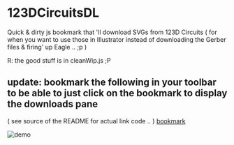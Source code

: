 # 123DCircuitsDL
Quick &amp; dirty js bookmark that 'll download SVGs from 123D Circuits ( for when you want to use those in Illustrator instead of downloading the Gerber files &amp; firing' up Eagle .. ;p )

R: the good stuff is in cleanWip.js ;P

## update: bookmark the following in your toolbar to be able to just click on the bookmark to display the downloads pane
( see source of the README for actual link code .. )
<a id="bookmark" href="!function(){function e(e){window.toZip.push(e),console.log(&quot;viewTypes to be zipped: &quot;+window.toZip)}function t(e){for(var t=0;t&amp;lt;window.toZip.length;t++)if(window.toZip[t]===e){window.toZip.splice(t,1);break}console.log(&quot;viewTypes to be zipped: &quot;+window.toZip)}function i(e){for(var t=0;t&amp;lt;d.length;t++)if(d[t][0]+&quot;_&quot;+d[t][3]===e)return d[t]}function n(e){var t=i(e);if(&quot;csv&quot;===t[3]){var n=new Blob([t[2]],{type:&quot;text/plain;charset=utf-8&quot;});saveAs(n,t[0]+&quot;.&quot;+t[3])}else if(&quot;html&quot;===t[3]){var n=new Blob([t[2]],{type:&quot;text/html;charset=utf-8&quot;});saveAs(n,t[0]+&quot;.&quot;+t[3])}else if(&quot;svg&quot;===t[3]){var o='&amp;lt;?xml version=&quot;1.0&quot; standalone=&quot;no&quot;?&amp;gt;&amp;lt;!DOCTYPE svg PUBLIC &quot;-//W3C//DTD SVG 1.1//EN&quot; &quot;http://www.w3.org/Graphics/SVG/1.1/DTD/svg11.dtd&quot;&amp;gt;',l=(new XMLSerializer).serializeToString(t[2]),n=new Blob([o+l],{type:&quot;image/svg+xml;charset=utf-8&quot;});saveAs(n,t[0]+&quot;.&quot;+t[3])}}function o(){document.querySelector(&quot;#dlPopup&quot;).querySelectorAll('input[type=&quot;checkbox&quot;]');[].forEach(function(e){e.click()}),console.log(&quot;showiiing-yum ( not chewing gum ! )&quot;)}function l(e){o(),x.style.right=&quot;0px&quot;}var r=document.createElement(&quot;script&quot;);r.src=&quot;https://cdn.rawgit.com/eligrey/FileSaver.js/master/FileSaver.js&quot;,document.body.appendChild(r);var s=document.createElement(&quot;script&quot;);s.src=&quot;https://cdn.rawgit.com/Stuk/jszip/master/dist/jszip.min.js&quot;,document.body.appendChild(s);var a=document.querySelector(&quot;.js-circuit-menu-title&quot;).textContent||document.querySelector(&quot;.vertical-spacing--title&quot;).textContent.substr(0,document.querySelector(&quot;.vertical-spacing--title&quot;).textContent.indexOf(&quot;|&quot;)-3),c=document.querySelectorAll(&quot;div.sitemenu__right__item--editor&quot;),p=c[1].querySelectorAll(&quot;a&quot;),d=[];[].forEach.call(p,function(e){&quot;bom&quot;!==e.href.substr(e.href.indexOf(&quot;#&quot;)+1)&amp;amp;&amp;amp;d.push([e.href.substr(e.href.indexOf(&quot;#&quot;)+1),e.querySelector(&quot;svg&quot;),document.querySelector(e.href.substr(e.href.indexOf(&quot;#&quot;))+&quot;Tab&quot;).querySelector(&quot;svg&quot;),&quot;svg&quot;])});var u=document.querySelector('a[href=&quot;#bom&quot;]');u.click();var h=document.querySelector(&quot;table.bom__table&quot;),g=h.innerText.replace(/\s{8}/g,&quot;	&quot;).replace(/\s{3,}/g,&quot;\n&quot;).replace(/\t{1,}/g,&quot;,&quot;);g.replace(/,\n/g,',&quot;&quot;\n'),g.endsWith(&quot;,&quot;)&amp;amp;&amp;amp;(g+='&quot;&quot;\n'),d.push([u.href.substr(u.href.indexOf(&quot;#&quot;)+1),u.querySelector(&quot;svg&quot;),(new XMLSerializer).serializeToString(h),&quot;html&quot;],[u.href.substr(u.href.indexOf(&quot;#&quot;)+1),u.querySelector(&quot;svg&quot;),a+&quot; - Bill Of Materials\n&quot;+g,&quot;csv&quot;]);var m=document.createElement(&quot;ul&quot;);m.style.paddingLeft=&quot;0px&quot;,d.forEach(function(i){var o=document.createElement(&quot;li&quot;);o.className=&quot;circuit-view&quot;,o.setAttribute(&quot;data-viewType&quot;,i[0]),o.setAttribute(&quot;data-viewExt&quot;,i[3]),o.style.display=&quot;block&quot;,o.style.height=&quot;50px&quot;;var l=document.createElement(&quot;input&quot;);l.type=&quot;checkbox&quot;,l.id=i[0],l.style[&quot;float&quot;]=&quot;left&quot;,l.style.marginTop=&quot;2.5px&quot;,l.style.marginRight=&quot;10px&quot;,l.style.width=l.style.height=&quot;50px&quot;,l.style.marginTop=&quot;0px&quot;,l.style.opacity=&quot;0&quot;,l.style.cursor=&quot;pointer&quot;,l.onchange=function(){console.log(&quot;CHECKBOX CHANGE HAPPENED !&quot;),this.checked?(e(this.parentElement.getAttribute(&quot;data-viewType&quot;)+&quot;_&quot;+this.parentElement.getAttribute(&quot;data-viewExt&quot;)),this.nextSibling.innerHTML=&quot;&amp;amp;#10003;&quot;,this.nextSibling.style.color=&quot;#0696D7&quot;,this.nextSibling.nextSibling.style.color=&quot;#0696D7&quot;):(t(this.parentElement.getAttribute(&quot;data-viewType&quot;)+&quot;_&quot;+this.parentElement.getAttribute(&quot;data-viewExt&quot;)),this.nextSibling.innerHTML=&quot;&amp;amp;#9675;&quot;,this.nextSibling.style.color=&quot;#C5CFD9&quot;,this.nextSibling.nextSibling.style.color=&quot;#C5CFD9&quot;)};var r=document.createElement(&quot;div&quot;);r.style.pointerEvents=&quot;none&quot;,r.className=&quot;sitemenu__view_switch sitemenu__svg_block_btn&quot;,r.style[&quot;float&quot;]=&quot;left&quot;,r.style.marginLeft=&quot;-62px&quot;,r.innerHTML=&quot;&amp;amp;#9675;&quot;,r.style.color=&quot;rgb(197, 207, 217);&quot;,r.style.fontSize=&quot;30px&quot;,r.style.textAlign=&quot;center&quot;,r.style.lineHeight=&quot;50px&quot;,r.onmouseenter=function(){this.setAttribute(&quot;data-glyph&quot;,this.innerHTML),this.innerHTML=&quot;&amp;amp;#10003;&quot;,console.log(&quot;iconDiv mouse enter happened !&quot;)},r.onmouseleave=function(){this.innerHTML=this.getAttribute(&quot;data-glyph&quot;),console.log(&quot;iconDiv mouse leave happened !&quot;)};var s=document.createElement(&quot;a&quot;);s.textContent=i[0],&quot;bom&quot;===i[0]?s.textContent=i[0]+&quot; (.&quot;+i[3]+&quot;)&quot;:s.textContent=i[0],s.style.display=&quot;block&quot;,s.style.lineHeight=&quot;50px&quot;,s.style.fontSize=&quot;20px&quot;,s.onclick=function(){console.log(this.parentElement.getAttribute(&quot;data-viewType&quot;)+&quot; to be savedAs !&quot;),n(this.parentElement.getAttribute(&quot;data-viewType&quot;)+&quot;_&quot;+this.parentElement.getAttribute(&quot;data-viewExt&quot;))},s.onmouseover=function(){this.setAttribute(&quot;data-color&quot;,this.style.color),this.style.color=&quot;#0696D7&quot;,console.log(&quot;dlLink mouse over happened !&quot;)},s.onmouseout=function(){this.style.color=this.getAttribute(&quot;data-color&quot;),console.log(&quot;dlLink mouse out happened !&quot;)},o.appendChild(l),o.appendChild(r),o.appendChild(s),m.appendChild(o)});var y=document.createElement(&quot;h4&quot;);y.textContent=&quot;Export options&quot;,y.style.fontFamily='&quot;Roboto&quot;,sans-serif',y.style.fontWeight=&quot;500&quot;,y.style.paddingTop=&quot;18px&quot;,y.style.textAlign=&quot;center&quot;;var v=document.createElement(&quot;a&quot;);v.textContent=a.replace(/ /g,&quot;_&quot;)+&quot;.zip&quot;,v.style.textOverflow=&quot;ellipsis&quot;;var f=document.createElement(&quot;p&quot;);f.innerHTML=&quot;click to download,&amp;lt;br&amp;gt; tick to add to .zip&quot;,f.style.textAlign=&quot;center&quot;,f.style.fontSize=&quot;15px&quot;;var x=document.createElement(&quot;div&quot;);x.id=&quot;dlPopup&quot;,x.appendChild(y),x.appendChild(f),x.appendChild(m),x.appendChild(v),x.style.zIndex=1e3,x.style.position=&quot;absolute&quot;,x.style.backgroundColor=&quot;white&quot;,x.style.right=&quot;0px&quot;,x.style.top=&quot;48px&quot;,x.style.borderTop=&quot;1px solid #C5CFD9&quot;,x.style.width=&quot;192px&quot;,x.style.paddingTop=&quot;5.5px&quot;,x.style.paddingLeft=&quot;5.5px&quot;,x.style.paddingBottom=&quot;5.5px&quot;,x.style.right=&quot;-200px&quot;,x.style.webkitTransition=&quot;right 500ms ease-out&quot;,document.body.appendChild(x),window.toZip=[],v.onclick=function(){console.log(&quot;get the items names from toZip array &amp;amp; zim 'em all ! &quot;);for(var e=new JSZip,t=0;t&amp;lt;window.toZip.length;t++){var n=i(window.toZip[t]);if(&quot;csv&quot;===n[3])e.file(n[0]+&quot;.&quot;+n[3],n[2]+&quot;\n&quot;);else if(&quot;html&quot;===n[3])e.file(n[0]+&quot;.&quot;+n[3],n[2]);else if(&quot;svg&quot;===n[3]){var o='&amp;lt;?xml version=&quot;1.0&quot; standalone=&quot;no&quot;?&amp;gt;&amp;lt;!DOCTYPE svg PUBLIC &quot;-//W3C//DTD SVG 1.1//EN&quot; &quot;http://www.w3.org/Graphics/SVG/1.1/DTD/svg11.dtd&quot;&amp;gt;',l=(new XMLSerializer).serializeToString(n[2]);e.file(n[0]+&quot;.&quot;+n[3],o+l)}}var r=e.generate({type:&quot;blob&quot;});saveAs(r,a.replace(/ /g,&quot;_&quot;)+&quot;.zip&quot;)},setTimeout(function(){l()},500)}();"> bookmark</a>


![demo](https://raw.github.com/stephaneAG/123DCircuitsDL/master/123dCircuitsDL_demo.gif)

